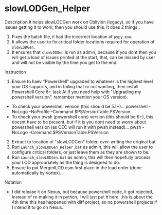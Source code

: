 # slowLODGen_Helper

Description
It helps slowLODGen work on Oblivion (legacy), so if you have issues getting it to work, then you should use this. It does 2 things..
1. Fixes the batch file, it had the incorrect location of `pypy.exe`.
2. It allows the user to fix critical folder locations required for operation of `slowLODGen`.
3. It ensures that `slowLODGen` is run as admin, because if you dont then you will get a load of issues printed at the start, that, can be missed by user and will not be visible by the time you get to the end.

Instruction
1) Ensure to haev "Powershell" upgraded to whatever is the highest level your OS supports, and in failing that or not wanting, then install Powershell Core 6+ (ask AI if you need help with "Upgrading my powershell version", remember mention your OS version).
- To check your powershell version (this should be 5.1+)...
powershell -NoLogo -NoProfile -Command $PSVersionTable.PSVersion
- To check your pwsh (powershell core) version (this should be 6+), this doesnt have to be present, but if it is you dont need to worry about powershell version (as OEC will run it with pwsh instead)...
pwsh -NoLogo -Command $PSVersionTable.PSVersion
2) Extract to location of "slowLODGen" folder, over-writing the original bat.
3) Run `Launch_slowLODGen_Helper.bat` as admin, this will allow the user to configure critical folders, or just leave them as they are shown to be.
4) Run `Launch_slowLODGen.bat` as admin, this will then hopefully process your LOD appropriately as the thing is designed to do.
5) Ensure to put MergedLOD.esm first place in the load order (done automatically by vortex).

Notation
- I did release it on Nexus, but because powershell code, it got rejected, instead of re-making it in python, I will just put it here. 
.his is about the 4th time this has happened with diff project, so no powershell projects if I intend it to go on Nexus. 
